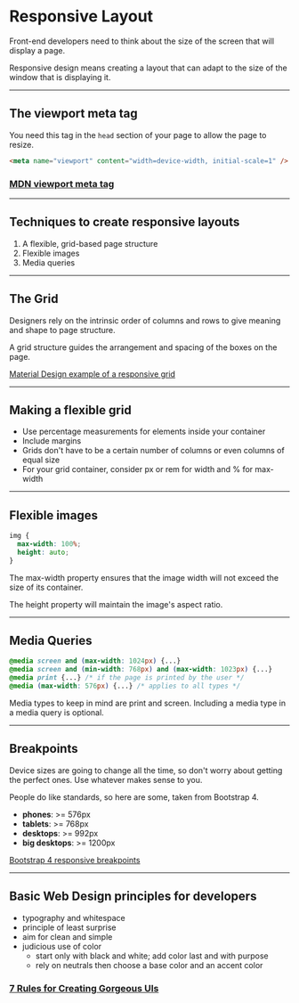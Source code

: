 # Responsive Layout

Front-end developers need to think about the size of the screen that will display a page.

Responsive design means creating a layout that can adapt to the size of the window that is displaying it.

---

## The viewport meta tag

You need this tag in the `head` section of your page to allow the page to resize.

```html
<meta name="viewport" content="width=device-width, initial-scale=1" />
```

### [MDN viewport meta tag](https://developer.mozilla.org/en-US/docs/Mozilla/Mobile/Viewport_meta_tag)

---

## Techniques to create responsive layouts

1. A flexible, grid-based page structure
2. Flexible images
3. Media queries

---

## The Grid

Designers rely on the intrinsic order of columns and rows to give meaning and shape to page structure.

A grid structure guides the arrangement and spacing of the boxes on the page.

[Material Design example of a responsive grid](https://material.io/design/layout/responsive-layout-grid.html)

---

## Making a flexible grid

- Use percentage measurements for elements inside your container
- Include margins
- Grids don't have to be a certain number of columns or even columns of equal size
- For your grid container, consider px or rem for width and % for max-width

---

## Flexible images

```css
img {
  max-width: 100%;
  height: auto;
}
```

The max-width property ensures that the image width will not exceed the size of its container.

The height property will maintain the image's aspect ratio.

---

## Media Queries

```css
@media screen and (max-width: 1024px) {...}
@media screen and (min-width: 768px) and (max-width: 1023px) {...}
@media print {...} /* if the page is printed by the user */
@media (max-width: 576px) {...} /* applies to all types */
```

Media types to keep in mind are print and screen. Including a media type in a media query is optional.

---

## Breakpoints

Device sizes are going to change all the time, so don't worry about getting the perfect ones. Use whatever makes sense to you.

People do like standards, so here are some, taken from Bootstrap 4.

- **phones**: >= 576px
- **tablets**: >= 768px
- **desktops**: >= 992px
- **big desktops**: >= 1200px

[Bootstrap 4 responsive breakpoints](https://getbootstrap.com/docs/4.0/layout/overview/#responsive-breakpoints)

---

## Basic Web Design principles for developers

- typography and whitespace
- principle of least surprise
- aim for clean and simple
- judicious use of color
  - start only with black and white; add color last and with purpose
  - rely on neutrals then choose a base color and an accent color

### [7 Rules for Creating Gorgeous UIs](https://medium.com/@erikdkennedy/7-rules-for-creating-gorgeous-ui-part-1-559d4e805cda)